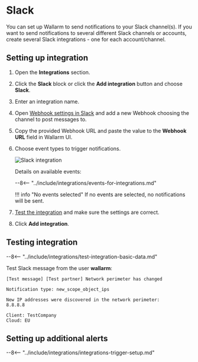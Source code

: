 # Slack

You can set up Wallarm to send notifications to your Slack channel(s). If you want to send notifications to several different Slack channels or accounts, create several Slack integrations - one for each account/channel.

## Setting up integration

1. Open the **Integrations** section.
1. Click the **Slack** block or click the **Add integration** button and choose **Slack**.
1. Enter an integration name.
1. Open [Webhook settings in Slack](https://my.slack.com/services/new/incoming-webhook/) and add a new Webhook choosing the channel to post messages to.
1. Copy the provided Webhook URL and paste the value to the **Webhook URL** field in Wallarm UI.
1. Choose event types to trigger notifications.

    ![Slack integration](../../../images/user-guides/settings/integrations/add-slack-integration.png)

    Details on available events:
      
    --8<-- "../include/integrations/events-for-integrations.md"

    !!! info "No events selected"
        If no events are selected, no notifications will be sent.

1. [Test the integration](#testing-integration) and make sure the settings are correct.
1. Click **Add integration**.

## Testing integration

--8<-- "../include/integrations/test-integration-basic-data.md"

Test Slack message from the user **wallarm**:

```
[Test message] [Test partner] Network perimeter has changed

Notification type: new_scope_object_ips

New IP addresses were discovered in the network perimeter:
8.8.8.8

Client: TestCompany
Cloud: EU
```

## Setting up additional alerts

--8<-- "../include/integrations/integrations-trigger-setup.md"
